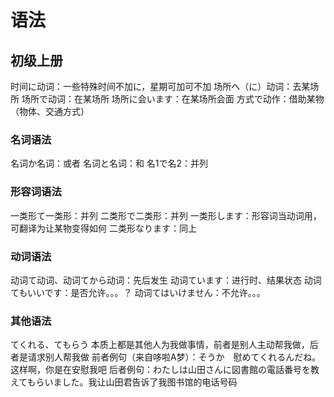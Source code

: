 # 语法

## 初级上册

时间に动词：一些特殊时间不加に，星期可加可不加
场所へ（に）动词：去某场所
场所で动词：在某场所
场所に会います：在某场所会面
方式で动作：借助某物（物体、交通方式）

### 名词语法

名词か名词：或者
名词と名词：和
名1で名2：并列

### 形容词语法

一类形て一类形：并列
二类形で二类形：并列
一类形します：形容词当动词用，可翻译为让某物变得如何
二类形なります：同上

### 动词语法

动词て动词、动词てから动词：先后发生
动词ています：进行时、结果状态
动词てもいいです：是否允许。。。？
动词てはいけません：不允许。。。

### 其他语法

てくれる、てもらう
本质上都是其他人为我做事情，前者是别人主动帮我做，后者是请求别人帮我做
前者例句（来自哆啦A梦）：そうか　慰めてくれるんだね。这样啊，你是在安慰我吧
后者例句：わたしは山田さんに図書館の電話番号を教えてもらいました。我让山田君告诉了我图书馆的电话号码